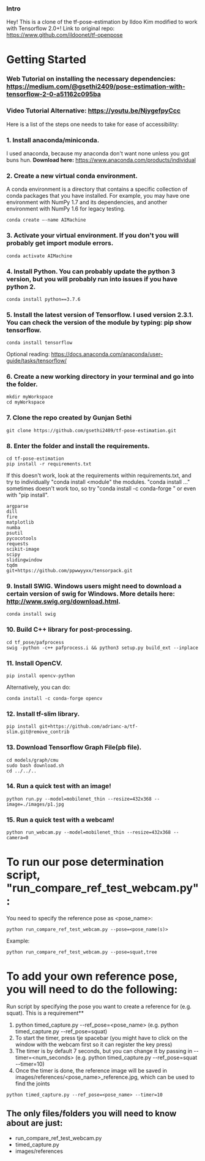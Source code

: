 
### Intro
Hey! This is a clone of the tf-pose-estimation by Ildoo Kim modified to work with Tensorflow 2.0+!
Link to original repo: https://www.github.com/ildoonet/tf-openpose

# Getting Started
### Web Tutorial on installing the necessary dependencies: https://medium.com/@gsethi2409/pose-estimation-with-tensorflow-2-0-a51162c095ba

### Video Tutorial Alternative: https://youtu.be/NjygefpyCcc

Here is a list of the steps one needs to take for ease of accessibility:
### 1. Install anaconda/miniconda.
I used anaconda, because my anaconda don't want none unless you got buns hun.
**Download here:** https://www.anaconda.com/products/individual

### 2. Create a new virtual conda environment.
A conda environment is a directory that contains a specific collection of conda packages that you have installed. For example, you may have one environment with NumPy 1.7 and its dependencies, and another environment with NumPy 1.6 for legacy testing.
```
conda create —-name AIMachine
```

### 3. Activate your virtual environment. If you don't you will probably get import module errors.
```
conda activate AIMachine
```

### 4. Install Python. You can probably update the python 3 version, but you will probably run into issues if you have python 2.
```
conda install python==3.7.6
```

### 5. Install the latest version of Tensorflow. I used version 2.3.1. You can check the version of the module by typing: pip show tensorflow.
```
conda install tensorflow
```

Optional reading: https://docs.anaconda.com/anaconda/user-guide/tasks/tensorflow/

### 6. Create a new working directory in your terminal and go into the folder.
```
mkdir myWorkspace
cd myWorkspace
```

### 7. Clone the repo created by Gunjan Sethi
```
git clone https://github.com/gsethi2409/tf-pose-estimation.git
```

### 8. Enter the folder and install the requirements.
```
cd tf-pose-estimation
pip install -r requirements.txt
```

If this doesn't work, look at the requirements within requirements.txt, and try to individually "conda install <module" the modules. "conda install ..." sometimes doesn't work too, so try "conda install -c conda-forge <module>" or even with "pip install".
```
argparse
dill
fire
matplotlib
numba
psutil
pycocotools
requests
scikit-image
scipy
slidingwindow
tqdm
git+https://github.com/ppwwyyxx/tensorpack.git
```
### 9. Install SWIG. Windows users might need to download a certain version of swig for Windows. More details here: http://www.swig.org/download.html.
```
conda install swig
```

### 10. Build C++ library for post-processing.
```
cd tf_pose/pafprocess
swig -python -c++ pafprocess.i && python3 setup.py build_ext --inplace
```
### 11. Install OpenCV.
```
pip install opencv-python
```
Alternatively, you can do:
```
conda install -c conda-forge opencv
```

### 12. Install tf-slim library.
```
pip install git+https://github.com/adrianc-a/tf-slim.git@remove_contrib
```

### 13. Download Tensorflow Graph File(pb file).
```
cd models/graph/cmu
sudo bash download.sh
cd ../../..
```

### 14. Run a quick test with an image!
```
python run.py --model=mobilenet_thin --resize=432x368 --image=./images/p1.jpg
```

### 15. Run a quick test with a webcam!
```
python run_webcam.py --model=mobilenet_thin --resize=432x368 --camera=0
```

# To run our pose determination script, "run_compare_ref_test_webcam.py":

You need to specify the reference pose as <pose_name>:
```
python run_compare_ref_test_webcam.py --pose=<pose_name(s)>
```

Example:
```
python run_compare_ref_test_webcam.py --pose=squat,tree
```

# To add your own reference pose, you will need to do the following:
Run script by specifying the pose you want to create a reference for (e.g. squat). This is a requirement**
1. python timed_capture.py --ref_pose=<pose_name> (e.g. python timed_capture.py --ref_pose=squat)
2. To start the timer, press tje spacebar (you might have to click on the window with the webcam first so it can register the key press)
3. The timer is by default 7 seconds, but you can change it by passing in --timer=<num_seconds> (e.g. python timed_capture.py --ref_pose=squat --timer=10)
4. Once the timer is done, the reference image will be saved in images/references/<pose_name>_reference.jpg, which can be used to find the joints
```
python timed_capture.py --ref_pose=<pose_name> --timer=10
```

## **The only files/folders you will need to know about are just:**
- run_compare_ref_test_webcam.py
- timed_capture.py
- images/references
